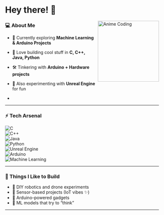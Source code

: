 # Hey there! 👋  

<img align="right" alt="Anime Coding" width="200" src="https://media.tenor.com/2roX3uxz_68AAAAM/anime-coding.gif">

### 💻 About Me  
- 🌱 Currently exploring **Machine Learning & Arduino Projects**  
- 🚀 Love building cool stuff in **C, C++, Java, Python**  
- 🛠️ Tinkering with **Arduino + Hardware projects**  
- 🎯 Also experimenting with **Unreal Engine** for fun  



- 
---

### ⚡ Tech Arsenal  
![C](https://img.shields.io/badge/-C-00599C?style=flat&logo=c&logoColor=white)  
![C++](https://img.shields.io/badge/-C++-00599C?style=flat&logo=c%2B%2B&logoColor=white)  
![Java](https://img.shields.io/badge/-Java-red?style=flat&logo=java&logoColor=white)  
![Python](https://img.shields.io/badge/-Python-3776AB?style=flat&logo=python&logoColor=white)  
![Unreal Engine](https://img.shields.io/badge/-Unreal%20Engine-0E1128?style=flat&logo=unrealengine)  
![Arduino](https://img.shields.io/badge/-Arduino-00979D?style=flat&logo=arduino&logoColor=white)  
![Machine Learning](https://img.shields.io/badge/-Machine%20Learning-FF6F00?style=flat&logo=tensorflow)  

---

### 🔧 Things I Like to Build  
- 🤖 DIY robotics and drone experiments  
- 📡 Sensor-based projects (IoT vibes ✨)  
- 🔋 Arduino-powered gadgets  
- 🧠 ML models that try to “think”  
---

